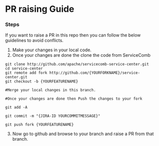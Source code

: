 # PR raising Guide

### Steps

If you want to raise a PR in this repo then you can follow the below guidelines to avoid conflicts.

1. Make your changes in your local code.
2. Once your changes are done the clone the code from ServiceComb
```
git clone http://github.com/apache/servicecomb-service-center.git
cd service-center
git remote add fork http://github.com/{YOURFORKNAME}/service-center.git
git checkout -b {YOURFEATURENAME}

#Merge your local changes in this branch.

#Once your changes are done then Push the changes to your fork

git add -A

git commit -m "{JIRA-ID YOURCOMMITMESSAGE}"

git push fork {YOURFEATURENAME}
```
3. Now go to github and browse to your branch and raise a PR from that branch.

